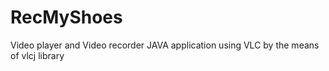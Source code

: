 RecMyShoes
==========

Video player and Video recorder JAVA application using VLC by the means of vlcj library